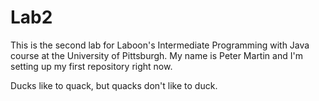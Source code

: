 # Lab2
This is the second lab for Laboon's Intermediate Programming with Java course at the University of Pittsburgh. My name is Peter Martin and I'm setting up my first repository right now.

Ducks like to quack, but quacks don't like to duck.
